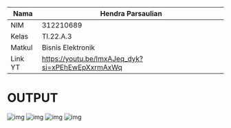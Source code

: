 | Nama      | Hendra Parsaulian                                     |
| --------- | -----------                                           |
| NIM       | 312210689                                             |
| Kelas     | TI.22.A.3                                             |
| Matkul    | Bisnis Elektronik                                     |
| Link YT   | https://youtu.be/ImxAJeq_dyk?si=xPEhEwEpXxrmAxWq      |

# OUTPUT
![img](../web/img/pelapaklogin.PNG)
![img](../web/img/loginlonsumen.PNG)
![img](../web/img/pelapak.PNG)
![img](../web/img/bukakapak.PNG)